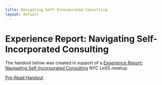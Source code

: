 ```yaml
---
title: Navigating Self-Incorporated Consulting
layout: default
---
```


# Experience Report: Navigating Self-Incorporated Consulting

The handout below was created in support of a
[Experience Report: Navigating Self-Incorporated Consulting](https://www.meetup.com/Large-Scale-Scrum-LeSS-in-NYC/events/275353818)
NYC LeSS meetup.

[Pre-Read Handout](NavigatingSelfIncorporatedConsulting.pdf)
